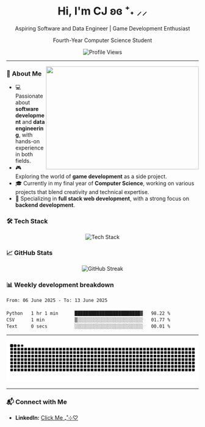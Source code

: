 <div align="center">
  <h1>Hi, I'm CJ ʚɞ ⁺˖ ⸝⸝</h1>
  <p>Aspiring Software and Data Engineer | Game Development Enthusiast</p>
  <p>Fourth-Year Computer Science Student</p>
</div>

<div align="center">
  <img src="https://profile-counter.glitch.me/1202dreamscape/count.svg?" alt="Profile Views">
</div>

---

<img align="right" src="https://i.pinimg.com/originals/24/a1/b8/24a1b8774a35ca8a2c0835df90c9d631.gif" width="400" height="270">

### 🌟 About Me

- 💻 Passionate about **software development** and **data engineering**, with hands-on experience in both fields.
- 🎮 Exploring the world of **game development** as a side project.
- 🎓 Currently in my final year of **Computer Science**, working on various projects that blend creativity and technical expertise.
- 🚀 Specializing in **full stack web development**, with a strong focus on **backend development**.

### 🛠️ Tech Stack

<div align="center">
  <img src="https://skillicons.dev/icons?i=js,ts,c,cpp,python,java,rust,kotlin,swift,dart,nodejs,laravel,flutter,unity,mongodb,mysql,sqlite,git,html,tailwind,css,gcp,linux,figma,illustrator,php,pycharm,phpstorm,jetbrains" height="130" alt="Tech Stack" />
</div>

### 📈 GitHub Stats

<div align="center">
  <img src="https://github-readme-streak-stats.herokuapp.com/?user=1202dreamscape&theme=radical" alt="GitHub Streak">
</div>

### 📊 **Weekly development breakdown**
<!--START_SECTION:waka-->

```txt
From: 06 June 2025 - To: 13 June 2025

Python   1 hr 1 min      ████████████████████████▓   98.22 %
CSV      1 min           ▒░░░░░░░░░░░░░░░░░░░░░░░░   01.77 %
Text     0 secs          ░░░░░░░░░░░░░░░░░░░░░░░░░   00.01 %
```

<!--END_SECTION:waka-->

---

<div align="center">
  <img src="https://raw.githubusercontent.com/1202dreamscape/1202dreamscape/output/github-contribution-grid-snake.svg" alt="Contribution Snake">
</div>

---

### 📬 Connect with Me

- **LinkedIn:** [Click Me ₊˚⊹♡](https://www.linkedin.com/in/christelle-cerezo/)


